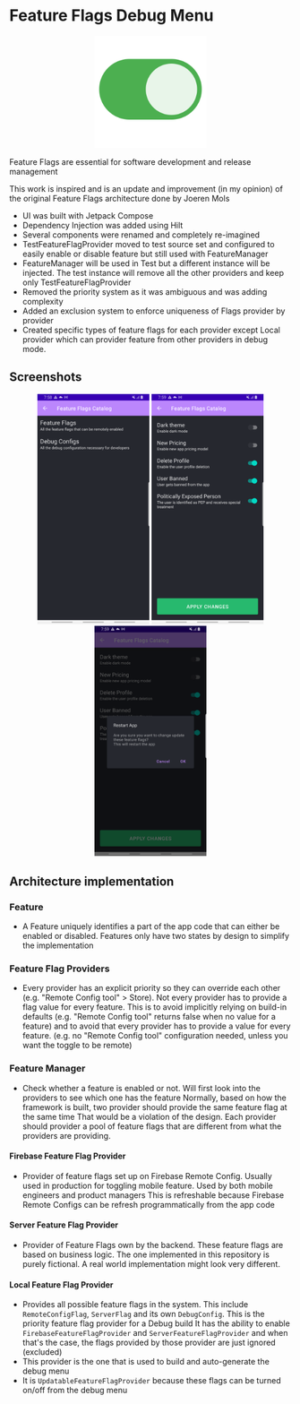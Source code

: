 # Feature Flags Debug Menu
<p align="center">
  <img src="https://github.com/rygelouv/FeatureFlags/blob/main/on-button.png" width="200">
</p>

Feature Flags are essential for software development and release management

This work is inspired and is an update and improvement (in my opinion) of the original Feature Flags architecture done by Joeren Mols
- UI was built with Jetpack Compose
- Dependency Injection was added using Hilt
- Several components were renamed and completely re-imagined
- TestFeatureFlagProvider moved to test source set and configured to easily enable or disable feature but still used with FeatureManager
- FeatureManager will be used in Test but a different instance will be injected. The test instance will remove all the other providers and keep only TestFeatureFlagProvider
- Removed the priority system as it was ambiguous and was adding complexity
- Added an exclusion system to enforce uniqueness of Flags provider by provider
- Created specific types of feature flags for each provider except Local provider which can provider feature from other providers in debug mode.

## Screenshots
<p align="center">
<img src="https://github.com/rygelouv/FeatureFlags/blob/main/screenshot-1648756729152.png" width="200">   <img src="https://github.com/rygelouv/FeatureFlags/blob/main/screenshot-1648756740397.png" width="200">   <img src="https://github.com/rygelouv/FeatureFlags/blob/main/screenshot-1648756748689.png" width="200">
</p>

## Architecture implementation

### Feature
- A Feature uniquely identifies a part of the app code that can either be enabled or disabled.
Features only have two states by design to simplify the implementation

### Feature Flag Providers
- Every provider has an explicit priority so they can override each other (e.g. "Remote Config tool" > Store).
Not every provider has to provide a flag value for every feature. This is to avoid implicitly relying on build-in
defaults (e.g. "Remote Config tool" returns false when no value for a feature) and to avoid that every provider has to provide a
value for every feature. (e.g. no "Remote Config tool" configuration needed, unless you want the toggle to be remote)

### Feature Manager
- Check whether a feature is enabled or not. Will first look into the providers to see which one has the feature
  Normally, based on how the framework is built, two provider should provide the same feature flag at the same time
  That would be a violation of the design. Each provider should provider a pool of feature flags that are different
  from what the providers are providing.

#### Firebase Feature Flag Provider
- Provider of feature flags set up on Firebase Remote Config. Usually used in production for toggling
mobile feature. Used by both mobile engineers and product managers
This is refreshable because Firebase Remote Configs can be refresh programmatically from the app code
#### Server Feature Flag Provider
- Provider of Feature Flags own by the backend. These feature flags are based on business logic.
The one implemented in this repository is purely fictional. A real world implementation might look very different.
#### Local Feature Flag Provider
- Provides all possible feature flags in the system. This include `RemoteConfigFlag`, `ServerFlag`
and its own `DebugConfig`. This is the priority feature flag provider for a Debug build
It has the ability to enable `FirebaseFeatureFlagProvider` and `ServerFeatureFlagProvider` and when
that's the case, the flags provided by those provider are just ignored (excluded)
- This provider is the one that is used to build and auto-generate the debug menu
- It is `UpdatableFeatureFlagProvider` because these flags can be turned on/off from the debug menu